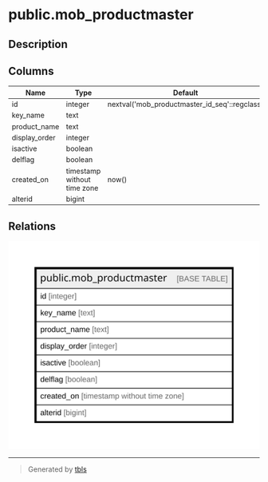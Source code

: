 # public.mob_productmaster

## Description

## Columns

| Name | Type | Default | Nullable | Children | Parents | Comment |
| ---- | ---- | ------- | -------- | -------- | ------- | ------- |
| id | integer | nextval('mob_productmaster_id_seq'::regclass) | false |  |  |  |
| key_name | text |  | true |  |  |  |
| product_name | text |  | true |  |  |  |
| display_order | integer |  | true |  |  |  |
| isactive | boolean |  | true |  |  |  |
| delflag | boolean |  | true |  |  |  |
| created_on | timestamp without time zone | now() | true |  |  |  |
| alterid | bigint |  | true |  |  |  |

## Relations

![er](public.mob_productmaster.svg)

---

> Generated by [tbls](https://github.com/k1LoW/tbls)
